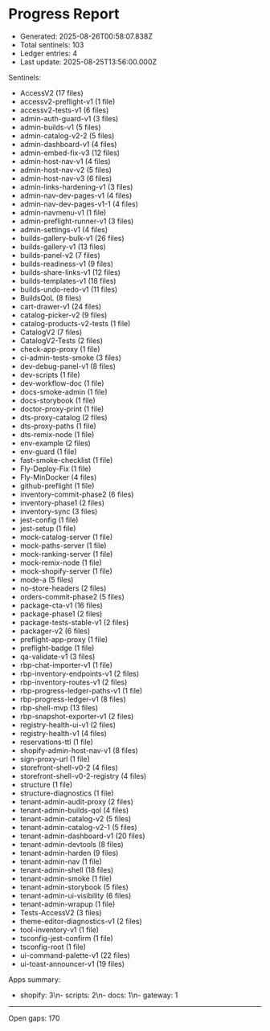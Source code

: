 <!-- BEGIN RBP GENERATED: rbp-progress-ledger-v1 -->
# Progress Report

- Generated: 2025-08-26T00:58:07.838Z
- Total sentinels: 103
- Ledger entries: 4
- Last update: 2025-08-25T13:56:00.000Z

Sentinels:
- AccessV2 (17 files)
- accessv2-preflight-v1 (1 file)
- accessv2-tests-v1 (6 files)
- admin-auth-guard-v1 (3 files)
- admin-builds-v1 (5 files)
- admin-catalog-v2-2 (5 files)
- admin-dashboard-v1 (4 files)
- admin-embed-fix-v3 (12 files)
- admin-host-nav-v1 (4 files)
- admin-host-nav-v2 (5 files)
- admin-host-nav-v3 (6 files)
- admin-links-hardening-v1 (3 files)
- admin-nav-dev-pages-v1 (4 files)
- admin-nav-dev-pages-v1-1 (4 files)
- admin-navmenu-v1 (1 file)
- admin-preflight-runner-v1 (3 files)
- admin-settings-v1 (4 files)
- builds-gallery-bulk-v1 (26 files)
- builds-gallery-v1 (13 files)
- builds-panel-v2 (7 files)
- builds-readiness-v1 (9 files)
- builds-share-links-v1 (12 files)
- builds-templates-v1 (18 files)
- builds-undo-redo-v1 (11 files)
- BuildsQoL (8 files)
- cart-drawer-v1 (24 files)
- catalog-picker-v2 (9 files)
- catalog-products-v2-tests (1 file)
- CatalogV2 (7 files)
- CatalogV2-Tests (2 files)
- check-app-proxy (1 file)
- ci-admin-tests-smoke (3 files)
- dev-debug-panel-v1 (8 files)
- dev-scripts (1 file)
- dev-workflow-doc (1 file)
- docs-smoke-admin (1 file)
- docs-storybook (1 file)
- doctor-proxy-print (1 file)
- dts-proxy-catalog (2 files)
- dts-proxy-paths (1 file)
- dts-remix-node (1 file)
- env-example (2 files)
- env-guard (1 file)
- fast-smoke-checklist (1 file)
- Fly-Deploy-Fix (1 file)
- Fly-MinDocker (4 files)
- github-preflight (1 file)
- inventory-commit-phase2 (6 files)
- inventory-phase1 (2 files)
- inventory-sync (3 files)
- jest-config (1 file)
- jest-setup (1 file)
- mock-catalog-server (1 file)
- mock-paths-server (1 file)
- mock-ranking-server (1 file)
- mock-remix-node (1 file)
- mock-shopify-server (1 file)
- mode-a (5 files)
- no-store-headers (2 files)
- orders-commit-phase2 (5 files)
- package-cta-v1 (16 files)
- package-phase1 (2 files)
- package-tests-stable-v1 (2 files)
- packager-v2 (6 files)
- preflight-app-proxy (1 file)
- preflight-badge (1 file)
- qa-validate-v1 (3 files)
- rbp-chat-importer-v1 (1 file)
- rbp-inventory-endpoints-v1 (2 files)
- rbp-inventory-routes-v1 (2 files)
- rbp-progress-ledger-paths-v1 (1 file)
- rbp-progress-ledger-v1 (8 files)
- rbp-shell-mvp (13 files)
- rbp-snapshot-exporter-v1 (2 files)
- registry-health-ui-v1 (2 files)
- registry-health-v1 (4 files)
- reservations-ttl (1 file)
- shopify-admin-host-nav-v1 (8 files)
- sign-proxy-url (1 file)
- storefront-shell-v0-2 (4 files)
- storefront-shell-v0-2-registry (4 files)
- structure (1 file)
- structure-diagnostics (1 file)
- tenant-admin-audit-proxy (2 files)
- tenant-admin-builds-qol (4 files)
- tenant-admin-catalog-v2 (5 files)
- tenant-admin-catalog-v2-1 (5 files)
- tenant-admin-dashboard-v1 (20 files)
- tenant-admin-devtools (8 files)
- tenant-admin-harden (9 files)
- tenant-admin-nav (1 file)
- tenant-admin-shell (18 files)
- tenant-admin-smoke (1 file)
- tenant-admin-storybook (5 files)
- tenant-admin-ui-visibility (6 files)
- tenant-admin-wrapup (1 file)
- Tests-AccessV2 (3 files)
- theme-editor-diagnostics-v1 (2 files)
- tool-inventory-v1 (1 file)
- tsconfig-jest-confirm (1 file)
- tsconfig-root (1 file)
- ui-command-palette-v1 (22 files)
- ui-toast-announcer-v1 (19 files)

Apps summary:
- shopify: 3\n- scripts: 2\n- docs: 1\n- gateway: 1

<!-- END RBP GENERATED: rbp-progress-ledger-v1 -->


---
Open gaps: 170
